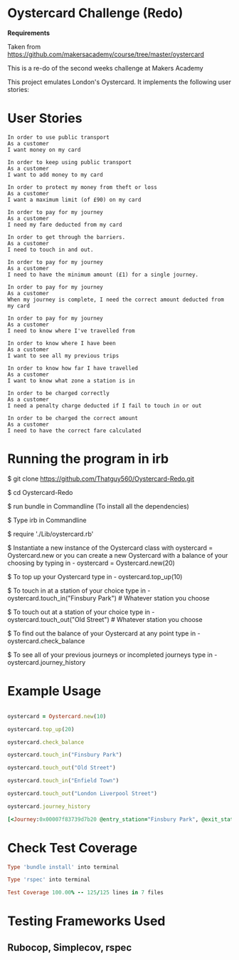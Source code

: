 # Oystercard Challenge (Redo)

**Requirements**

Taken from https://github.com/makersacademy/course/tree/master/oystercard

This is a re-do of the second weeks challenge at Makers Academy

This project emulates London's Oystercard. It implements the following user stories:

# User Stories

```
In order to use public transport
As a customer
I want money on my card
```
```
In order to keep using public transport
As a customer
I want to add money to my card 
```
```
In order to protect my money from theft or loss
As a customer
I want a maximum limit (of £90) on my card 
```
```
In order to pay for my journey
As a customer
I need my fare deducted from my card 
```
```
In order to get through the barriers.
As a customer
I need to touch in and out. 
```
```
In order to pay for my journey
As a customer
I need to have the minimum amount (£1) for a single journey. 
```
```
In order to pay for my journey
As a customer
When my journey is complete, I need the correct amount deducted from my card 
```
```
In order to pay for my journey
As a customer
I need to know where I've travelled from 
```
```
In order to know where I have been
As a customer
I want to see all my previous trips 
```
```
In order to know how far I have travelled
As a customer
I want to know what zone a station is in 
```
```
In order to be charged correctly
As a customer
I need a penalty charge deducted if I fail to touch in or out 
```
```
In order to be charged the correct amount
As a customer
I need to have the correct fare calculated 
```

# Running the program in irb 

$ git clone https://github.com/Thatguy560/Oystercard-Redo.git

$ cd Oystercard-Redo

$ run bundle in Commandline (To install all the dependencies)

$ Type irb in Commandline

$ require './Lib/oystercard.rb'

$ Instantiate a new instance of the Oystercard class with oystercard = Oystercard.new or you can create a new Oystercard with a balance of your choosing by typing in - oystercard = Oystercard.new(20)

$ To top up your Oystercard type in - oystercard.top_up(10)

$ To touch in at a station of your choice type in - oystercard.touch_in("Finsbury Park") # Whatever station you choose

$ To touch out at a station of your choice type in - oystercard.touch_out("Old Street") # Whatever station you choose

$ To find out the balance of your Oystercard at any point type in - oystercard.check_balance

$ To see all of your previous journeys or incompleted journeys type in - oystercard.journey_history

# Example Usage 

```ruby

oystercard = Oystercard.new(10)

oystercard.top_up(20)

oystercard.check_balance

oystercard.touch_in("Finsbury Park")

oystercard.touch_out("Old Street")

oystercard.touch_in("Enfield Town")

oystercard.touch_out("London Liverpool Street")

oystercard.journey_history

[<Journey:0x00007f83739d7b20 @entry_station="Finsbury Park", @exit_station="Old Street">, <Journey:0x00007f83748a2538 @entry_station="Enfield Town", @exit_station="London Liverpool Street">]

```

# Check Test Coverage 

```ruby
Type 'bundle install' into terminal 

Type 'rspec' into terminal 

Test Coverage 100.00% -- 125/125 lines in 7 files
```

# Testing Frameworks Used

## Rubocop, Simplecov, rspec
